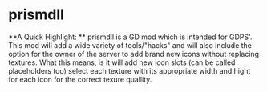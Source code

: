 # prismdll 
**A Quick Highlight: **
prismdll is a GD mod which is intended for GDPS'. This mod will add a wide variety of tools/"hacks" and will also include the option for the owner of the server to add brand new icons without replacing textures. What this means, is it will add new icon slots (can be called placeholders too) select each texture 
with its appropriate width and hight for each icon for the correct texure quallity.


